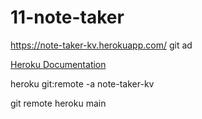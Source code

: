 # 11-note-taker

https://note-taker-kv.herokuapp.com/ git ad



[Heroku Documentation](https://devcenter.heroku.com/articles/git#prerequisites-install-git-and-the-heroku-cli)


heroku git:remote -a note-taker-kv

git remote heroku main

